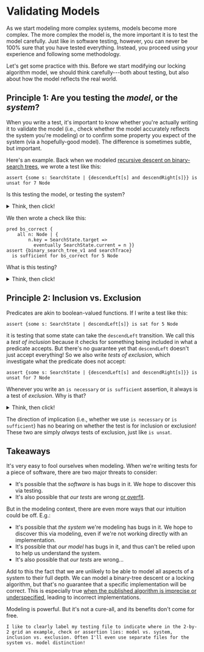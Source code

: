 # Validating Models

As we start modeling more complex systems, models become more complex. The more complex the model is, the more important it is to test the model carefully. Just like in software testing, however, you can never be 100% sure that you have tested everything. Instead, you proceed using your experience and following some methodology. 

Let's get some practice with this. Before we start modifying our locking algorithm model, we should think carefully---both about testing, but also about how the model reflects the real world. 

## Principle 1: Are you testing the _model_, or the _system_? 

When you write a test, it's important to know whether you're actually writing it to validate the model (i.e., check whether the model accurately reflects the system you're modeling) or to confirm some property you expect of the system (via a hopefully-good model). The difference is sometimes subtle, but important.

Here's an example. Back when we modeled [recursive descent on binary-search trees](../bst/descent.md), we wrote a test like this:

```
assert {some s: SearchState | {descendLeft[s] and descendRight[s]}} is unsat for 7 Node 
```

Is this testing the model, or testing the system?

<details>
<summary>Think, then click!</summary>

This is a test of the _model_. We're checking that these two transition predicates we wrote can't execute at the same time. If this wasn't true, we wouldn't be faithfully modeling the recursive descent, because it would mean that sometimes, the two branches of the algorithm's `if` conditional would execute in parallel. 

</details>

We then wrote a check like this:

```
pred bs_correct {
    all n: Node | {
        n.key = SearchState.target => 
          eventually SearchState.current = n }}
assert {binary_search_tree_v1 and searchTrace} 
  is sufficient for bs_correct for 5 Node
```

What is this testing?

<details>
<summary>Think, then click!</summary>

This is checking that, assuming our model is correct, the _system_ gives us a property that we care about. When it passes, we gain knowledge about binary search trees&mdash;not so much about our model of them. 

Of course, if it _failed_ we'd learn that our model was wrong, but only because we know that BSTs work! And if it passes, it's still possible that the model is wrong. This is why, in practice, we test the model. For example, if `searchTrace` turned out to be unsatisfiable, that would make this property check pass for the wrong reasons. So we'll test:

```
assert {searchTrace} is sat for 5 Node
```

</details>

## Principle 2: Inclusion vs. Exclusion 

Predicates are akin to boolean-valued functions. If I write a test like this:

```
assert {some s: SearchState | descendLeft[s]} is sat for 5 Node
```

it is testing that some state can take the `descendLeft` transition. We call this a _test of inclusion_ because it checks for something being included in what a predicate accepts. But there's no guarantee yet that `descendLeft` doesn't just accept everything! So we also write _tests of exclusion_, which investigate what the predicate does not accept:

```
assert {some s: SearchState | {descendLeft[s] and descendRight[s]}} is unsat for 7 Node 
```

Whenever you write an `is necessary` or `is sufficient` assertion, it always is a test of _exclusion_. Why is that?

<details>
<summary>Think, then click!</summary>

Because `assert A is sufficient for B` means that it should be impossible to find a way to satisfy `A` but not satisfy `B`. That is, we can always rewrite the assertion as:

```
assert {A and not B} is unsat
```

</details>

The direction of implication (i.e., whether we use `is necessary` or `is sufficient`) has no bearing on whether the test is for inclusion or exclusion! These two are simply _always_ tests of exclusion, just like `is unsat`.

## Takeaways 

It's very easy to fool ourselves when modeling. When we're writing tests for a piece of software, there are two major threats to consider: 
* It's possible that the _software_ is has bugs in it. We hope to discover this via testing.
* It's also possible that _our tests_ are wrong [or overfit](../properties/pbt.md).

But in the modeling context, there are even more ways that our intuition could be off. E.g.:
* It's possible that _the system_ we're modeling has bugs in it. We hope to discover this via modeling, even if we're not working directly with an implementation.
* It's possible that _our model_ has bugs in it, and thus can't be relied upon to help us understand the system. 
* It's also possible that _our tests_ are wrong... 

Add to this the fact that we are unlikely to be able to model all aspects of a system to their full depth. We can model a binary-tree descent or a locking algorithm, but that's no guarantee that a specific implementation will be correct. This is especially true [when the published algorithm is imprecise or underspecified](https://www.pamelazave.com/chord-ccr.pdf), leading to incorrect implementations.

Modeling is powerful. But it's not a cure-all, and its benefits don't come for free. 

~~~admonish tip title="Be clear."
I like to clearly label my testing file to indicate where in the 2-by-2 grid an example, check or assertion lies: model vs. system, inclusion vs. exclusion. Often I'll even use separate files for the system vs. model distinction! 
~~~
